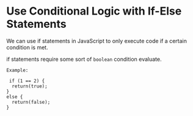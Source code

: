 # Use Conditional Logic with If-Else Statements
We can use if statements in JavaScript to only execute code if a certain condition is met.

if statements require some sort of `boolean` condition evaluate.

```
Example:

 if (1 == 2) {
  return(true);
}
else {
  return(false);
}
```
